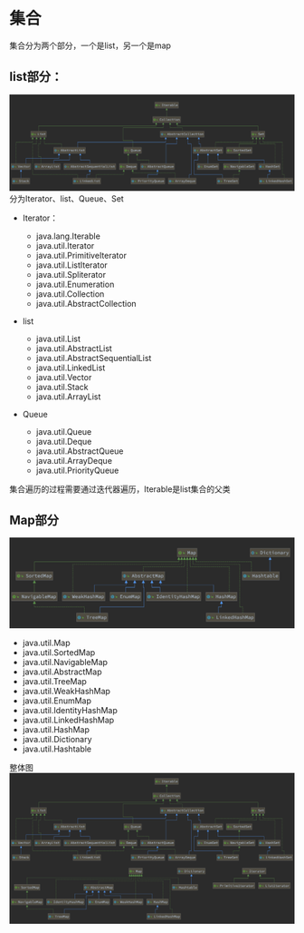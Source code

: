 # 集合

集合分为两个部分，一个是list，另一个是map

## list部分：
![img.png](resouce/img.png)
分为Iterator、list、Queue、Set
- Iterator：
  - java.lang.Iterable
  - java.util.Iterator
  - java.util.PrimitiveIterator
  - java.util.ListIterator 
  - java.util.Spliterator
  - java.util.Enumeration 
  - java.util.Collection 
  - java.util.AbstractCollection
  
- list 
  - java.util.List 
  - java.util.AbstractList 
  - java.util.AbstractSequentialList 
  - java.util.LinkedList
  - java.util.Vector
  - java.util.Stack
  - java.util.ArrayList

- Queue 
  - java.util.Queue 
  - java.util.Deque
  - java.util.AbstractQueue
  - java.util.ArrayDeque
  - java.util.PriorityQueue
  

集合遍历的过程需要通过迭代器遍历，Iterable是list集合的父类  

## Map部分

![img_1.png](resouce/img_1.png)

- java.util.Map
- java.util.SortedMap
- java.util.NavigableMap
- java.util.AbstractMap
- java.util.TreeMap
- java.util.WeakHashMap
- java.util.EnumMap
- java.util.IdentityHashMap
- java.util.LinkedHashMap
- java.util.HashMap
- java.util.Dictionary
- java.util.Hashtable

整体图
![img_2.png](resouce/img_2.png)



